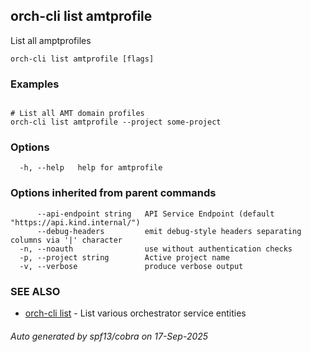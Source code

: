 ## orch-cli list amtprofile

List all amptprofiles

```
orch-cli list amtprofile [flags]
```

### Examples

```

# List all AMT domain profiles
orch-cli list amtprofile --project some-project

```

### Options

```
  -h, --help   help for amtprofile
```

### Options inherited from parent commands

```
      --api-endpoint string   API Service Endpoint (default "https://api.kind.internal/")
      --debug-headers         emit debug-style headers separating columns via '|' character
  -n, --noauth                use without authentication checks
  -p, --project string        Active project name
  -v, --verbose               produce verbose output
```

### SEE ALSO

* [orch-cli list](orch-cli_list.md)	 - List various orchestrator service entities

###### Auto generated by spf13/cobra on 17-Sep-2025
